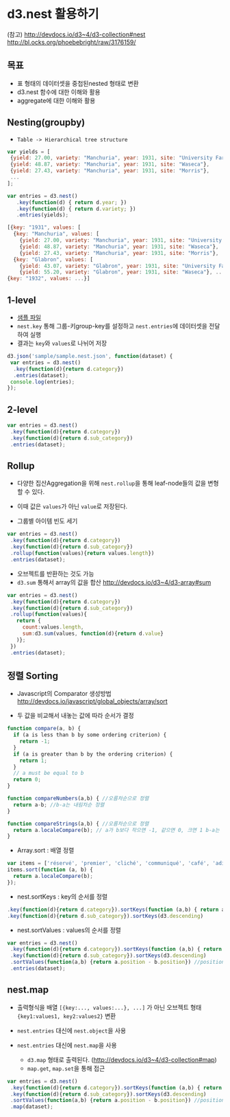 d3.nest 활용하기
===

(참고)
http://devdocs.io/d3~4/d3-collection#nest
http://bl.ocks.org/phoebebright/raw/3176159/

목표
---
- 표 형태의 데이터셋을 중첩된nested 형태로 변환
- d3.nest 함수에 대한 이해와 활용
- aggregate에 대한 이해와 활용



Nesting(groupby)
---
 - `Table -> Hierarchical tree structure`


 ```javascript
 var yields = [
  {yield: 27.00, variety: "Manchuria", year: 1931, site: "University Farm"},
  {yield: 48.87, variety: "Manchuria", year: 1931, site: "Waseca"},
  {yield: 27.43, variety: "Manchuria", year: 1931, site: "Morris"},
  ...
];

var entries = d3.nest()
    .key(function(d) { return d.year; })
    .key(function(d) { return d.variety; })
    .entries(yields);

[{key: "1931", values: [
   {key: "Manchuria", values: [
     {yield: 27.00, variety: "Manchuria", year: 1931, site: "University Farm"},
     {yield: 48.87, variety: "Manchuria", year: 1931, site: "Waseca"},
     {yield: 27.43, variety: "Manchuria", year: 1931, site: "Morris"}, ...]},
   {key: "Glabron", values: [
     {yield: 43.07, variety: "Glabron", year: 1931, site: "University Farm"},
     {yield: 55.20, variety: "Glabron", year: 1931, site: "Waseca"}, ...]}, ...]},
 {key: "1932", values: ...}]

 ```


1-level
---
- [샘플 파일](./sample/sample.nest.json)
- `nest.key` 통해 그룹-키group-key를 설정하고 `nest.entries`에 데이터셋을 전달하여 실행
- 결과는 `key`와 `values`로 나뉘어 저장


```javascript
d3.json('sample/sample.nest.json', function(dataset) {
 var entries = d3.nest()
  .key(function(d){return d.category})
  .entries(dataset);
 console.log(entries);
});
```

2-level
---

```javascript
var entries = d3.nest()
 .key(function(d){return d.category})
 .key(function(d){return d.sub_category})
 .entries(dataset);
```


Rollup
---
- 다양한 집산Aggregation을 위해 `nest.rollup`을 통해 leaf-node들의 값을 변형할 수 있다.
- 이때 값은 `values`가 아닌 `value`로 저장된다.

- 그룹별 아이템 빈도 세기

```javascript
var entries = d3.nest()
 .key(function(d){return d.category})
 .key(function(d){return d.sub_category})
 .rollup(function(values){return values.length})
 .entries(dataset);

```

- 오브젝트를 반환하는 것도 가능
 - `d3.sum` 통해서 array의 값을 합산 http://devdocs.io/d3~4/d3-array#sum
```javascript
var entries = d3.nest()
 .key(function(d){return d.category})
 .key(function(d){return d.sub_category})
 .rollup(function(values){
   return {
     count:values.length,
     sum:d3.sum(values, function(d){return d.value}
   )};
 })
 .entries(dataset);
```

정렬 Sorting
---

- Javascript의 Comparator 생성방법 http://devdocs.io/javascript/global_objects/array/sort

 - 두 값을 비교해서 내놓는 값에 따라 순서가 결정

```javascript
function compare(a, b) {
  if (a is less than b by some ordering criterion) {
    return -1;
  }
  if (a is greater than b by the ordering criterion) {
    return 1;
  }
  // a must be equal to b
  return 0;
}
```

```javascript
function compareNumbers(a,b) { //오름차순으로 정렬
  return a-b; //b-a는 내림차순 정렬
}
```

```javascript
function compareStrings(a,b) { //오름차순으로 정렬
  return a.localeCompare(b); // a가 b보다 작으면 -1, 같으면 0, 크면 1 b-a는 내림차순 정렬
}
```

- Array.sort : 배열 정렬

```javascript
var items = ['réservé', 'premier', 'cliché', 'communiqué', 'café', 'adieu'];
items.sort(function (a, b) {
  return a.localeCompare(b);
});
```

- nest.sortKeys : key의 순서를 정렬

```javascript
.key(function(d){return d.category}).sortKeys(function (a,b) { return a.localeCompare(b);})
.key(function(d){return d.sub_category}).sortKeys(d3.descending)
```

- nest.sortValues : values의 순서를 정렬

```javascript
var entries = d3.nest()
 .key(function(d){return d.category}).sortKeys(function (a,b) { return a.localeCompare(b);})
 .key(function(d){return d.sub_category}).sortKeys(d3.descending)
 .sortValues(function(a,b) {return a.position - b.position}) //position의 오름차순으로 정렬
 .entries(dataset);
```


nest.map
---
- 출력형식을 배열 `[{key:..., values:...}, ...]` 가 아닌 오브젝트 형태`{key1:values1, key2:values2}` 변환

- `nest.entries` 대신에 `nest.object`을 사용
- `nest.entries` 대신에 `nest.map`을 사용
  - `d3.map` 형태로 출력된다. (http://devdocs.io/d3~4/d3-collection#map)
  - `map.get`, `map.set`을 통해 접근

```javascript
var entries = d3.nest()
 .key(function(d){return d.category}).sortKeys(function (a,b) { return a.localeCompare(b);})
 .key(function(d){return d.sub_category}).sortKeys(d3.descending)
 .sortValues(function(a,b) {return a.position - b.position}) //position의 오름차순으로 정렬
 .map(dataset);
```
